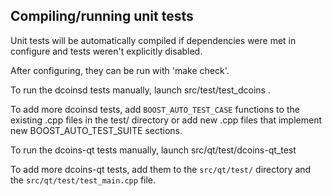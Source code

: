 Compiling/running unit tests
------------------------------------

Unit tests will be automatically compiled if dependencies were met in configure
and tests weren't explicitly disabled.

After configuring, they can be run with 'make check'.

To run the dcoinsd tests manually, launch src/test/test_dcoins .

To add more dcoinsd tests, add `BOOST_AUTO_TEST_CASE` functions to the existing
.cpp files in the test/ directory or add new .cpp files that
implement new BOOST_AUTO_TEST_SUITE sections.

To run the dcoins-qt tests manually, launch src/qt/test/dcoins-qt_test

To add more dcoins-qt tests, add them to the `src/qt/test/` directory and
the `src/qt/test/test_main.cpp` file.
